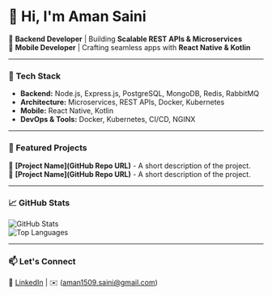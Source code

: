 # 👋 Hi, I'm Aman Saini  

🚀 **Backend Developer** | Building **Scalable REST APIs & Microservices**  
📱 **Mobile Developer** | Crafting seamless apps with **React Native & Kotlin**  

---

### 🔧 Tech Stack  
- **Backend:** Node.js, Express.js, PostgreSQL, MongoDB, Redis, RabbitMQ  
- **Architecture:** Microservices, REST APIs, Docker, Kubernetes  
- **Mobile:** React Native, Kotlin  
- **DevOps & Tools:** Docker, Kubernetes, CI/CD, NGINX  

---

### 🌟 Featured Projects  
🔹 **[Project Name](GitHub Repo URL)** - A short description of the project.  
🔹 **[Project Name](GitHub Repo URL)** - A short description of the project.  

---

### 📈 GitHub Stats  
![GitHub Stats](https://github-readme-stats.vercel.app/api?username=AmanSaini1509&show_icons=true&theme=radical)  
![Top Languages](https://github-readme-stats.vercel.app/api/top-langs/?username=AmanSaini1509&layout=compact&theme=radical)  

---

### 📫 Let's Connect  
🔗 [LinkedIn](https://www.linkedin.com/in/aman-saini-995b212b1/) | ✉️ (aman1509.saini@gmail.com)
